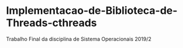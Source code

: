 # Implementacao-de-Biblioteca-de-Threads-cthreads
Trabalho Final da disciplina de Sistema Operacionais 2019/2
